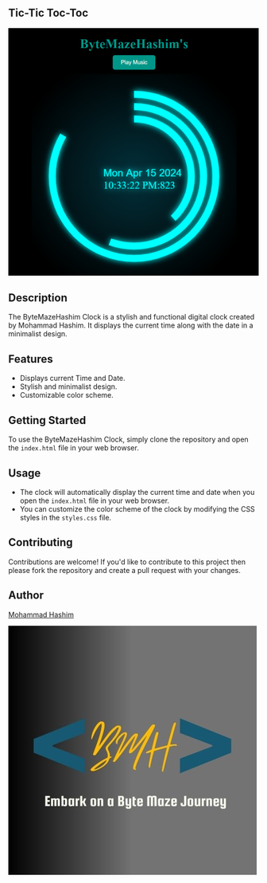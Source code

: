 ## Tic-Tic Toc-Toc

![Clock](https://github.com/mohammadhashim135/ByteMazeHashim-Clock/blob/0d6e6284ffe935901e33e3ad1815f5d3408a83af/Clock.png)

## Description

The ByteMazeHashim Clock is a stylish and functional digital clock created by Mohammad Hashim. It displays the current time along with the date in a minimalist design.

## Features

- Displays current Time and Date.
- Stylish and minimalist design.
- Customizable color scheme.

## Getting Started

To use the ByteMazeHashim Clock, simply clone the repository and open the `index.html` file in your web browser.

## Usage

- The clock will automatically display the current time and date when you open the `index.html` file in your web browser.
- You can customize the color scheme of the clock by modifying the CSS styles in the `styles.css` file.

## Contributing

Contributions are welcome! If you'd like to contribute to this project then please fork the repository and create a pull request with your changes.


## Author

[Mohammad Hashim](https://github.com/mohammadhashim135) 

[![Logo](https://github.com/mohammadhashim135/ByteMazeHashim-Clock/raw/104ffb29a8c3f3f547a31901b78c1d3689a1592a/logo.jpg)](https://youtube.com/shorts/FBcG4cTua9A?si=9uHhXKZi0woZ1jfr)


